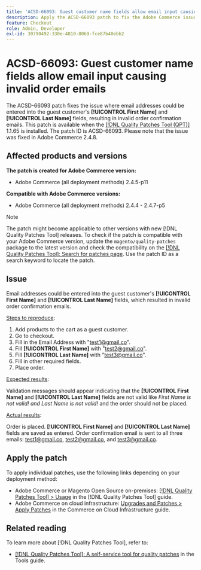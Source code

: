 ```yaml
---
title: 'ACSD-66093: Guest customer name fields allow email input causing invalid order emails'
description: Apply the ACSD-66093 patch to fix the Adobe Commerce issue where it is possible to enter email addresses into the Guest customer **[!UICONTROL First Name]** and **[!UICONTROL Last Name]** fields and send invalid order confirmation emails.
feature: Checkout
role: Admin, Developer
exl-id: 30790492-330e-4810-8069-fce87b40ebb2
---
```

# ACSD-66093: Guest customer name fields allow email input causing invalid order emails

The ACSD-66093 patch fixes the issue where email addresses could be entered into the guest customer's **[!UICONTROL First Name]** and **[!UICONTROL Last Name]** fields, resulting in invalid order confirmation emails. This patch is available when the [[!DNL Quality Patches Tool (QPT)]](/help/tools/quality-patches-tool/quality-patches-tool-to-self-serve-quality-patches.md) 1.1.65 is installed. The patch ID is ACSD-66093. Please note that the issue was fixed in Adobe Commerce 2.4.8.

## Affected products and versions

**The patch is created for Adobe Commerce version:**

* Adobe Commerce (all deployment methods) 2.4.5-p11

**Compatible with Adobe Commerce versions:**

* Adobe Commerce (all deployment methods) 2.4.4 - 2.4.7-p5

>[!NOTE]
>
>The patch might become applicable to other versions with new [!DNL Quality Patches Tool] releases. To check if the patch is compatible with your Adobe Commerce version, update the `magento/quality-patches` package to the latest version and check the compatibility on the [[!DNL Quality Patches Tool]: Search for patches page](https://experienceleague.adobe.com/tools/commerce-quality-patches/index.html). Use the patch ID as a search keyword to locate the patch.

## Issue

Email addresses could be entered into the guest customer's **[!UICONTROL First Name]** and **[!UICONTROL Last Name]** fields, which resulted in invalid order confirmation emails.

<u>Steps to reproduce</u>:

1. Add products to the cart as a guest customer.
2. Go to checkout.
3. Fill in the Email Address with "test1@gmail.co".
4. Fill **[!UICONTROL First Name]** with "<test2@gmail.co>".
5. Fill **[!UICONTROL Last Name]** with "<test3@gmail.co>".
6. Fill in other required fields.
7. Place order.

<u>Expected results</u>:

Validation messages should appear indicating that the **[!UICONTROL First Name]** and **[!UICONTROL Last Name]** fields are not valid like *First Name is not valid! and Last Name is not valid!* and the order should not be placed.

<u>Actual results</u>:

Order is placed.
**[!UICONTROL First Name]** and **[!UICONTROL Last Name]** fields are saved as entered.
Order confirmation email is sent to all three emails: test1@gmail.co, test2@gmail.co, and test3@gmail.co.

## Apply the patch

To apply individual patches, use the following links depending on your deployment method:

* Adobe Commerce or Magento Open Source on-premises: [[!DNL Quality Patches Tool] > Usage](/help/tools/quality-patches-tool/usage.md) in the [!DNL Quality Patches Tool] guide.
* Adobe Commerce on cloud infrastructure: [Upgrades and Patches > Apply Patches](https://experienceleague.adobe.com/docs/commerce-cloud-service/user-guide/develop/upgrade/apply-patches.html) in the Commerce on Cloud Infrastructure guide.

## Related reading

To learn more about [!DNL Quality Patches Tool], refer to:

* [[!DNL Quality Patches Tool]: A self-service tool for quality patches](/help/tools/quality-patches-tool/quality-patches-tool-to-self-serve-quality-patches.md) in the Tools guide.
